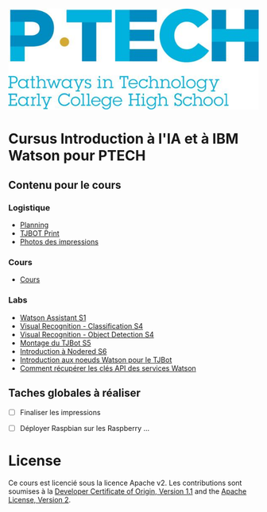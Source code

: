 ![ptech logo](/images/ptech_logo_rgb.jpg)

# Cursus Introduction à l'IA et à IBM Watson pour PTECH

## Contenu pour le cours

### Logistique 
- [Planning](planning.md)
- [TJBOT Print](print.md)
- [Photos des impressions](photos.md)

### Cours 
- [Cours](https://ibm.box.com/s/fwy62v4ooxcvpcz1jnwz0nm51gnxfmnc)

### Labs 
- [Watson Assistant S1](lab_WA.md)
- [Visual Recognition - Classification S4](lab_VR.md)
- [Visual Recognition - Object Detection S4](lab_vr_locate.md)
- [Montage du TJBot S5](tjbot.md)
- [Introduction à Nodered S6](welcome_nodered.md)
- [Introduction aux noeuds Watson pour le TJBot](tjbot_nodes.md)
- [Comment récupérer les clés API des services Watson](authentification.md)

## Taches globales à réaliser

- [ ] Finaliser les impressions
- [ ] Déployer Raspbian sur les Raspberry
...


# License

Ce cours est licencié sous la licence Apache v2. Les contributions sont soumises à la [Developer Certificate of Origin, Version 1.1](https://developercertificate.org/) and the [Apache License, Version 2](https://www.apache.org/licenses/LICENSE-2.0.txt).


